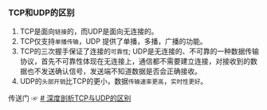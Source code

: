 ### TCP和UDP的区别

1. TCP是面向`链接`的，而UDP是面向无连接的。
2. TCP仅支持`单播传输`，UDP 提供了单播，多播，广播的功能。
3. TCP的三次握手保证了连接的`可靠性`; UDP是无连接的、不可靠的一种数据传输协议，首先不可靠性体现在无连接上，通信都不需要建立连接，对接收到的数据也不发送确认信号，发送端不知道数据是否会正确接收。
4. UDP的`头部开销`比TCP的更小，数据`传输速率更高`，`实时性更好`。

传送门 ☞ [# 深度剖析TCP与UDP的区别](https://juejin.cn/post/6992743999756845087)